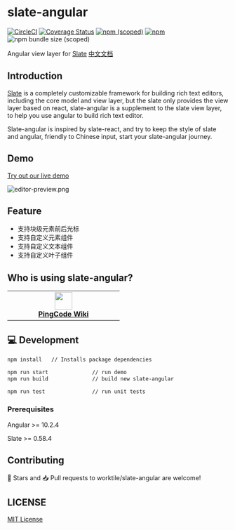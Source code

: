 # slate-angular

[![CircleCI](https://circleci.com/gh/worktile/slate-angular.svg?style=shield)](https://circleci.com/gh/worktile/slate-angular)
[![Coverage Status][coveralls-image]][coveralls-url]
[![npm (scoped)](https://img.shields.io/npm/v/slate-angular?style=flat)](https://www.npmjs.com/package/slate-angular)
[![npm](https://img.shields.io/npm/dm/slate-angular)](https://www.npmjs.com/package/slate-angular)
![npm bundle size (scoped)](https://img.shields.io/bundlephobia/min/slate-angular)

[coveralls-image]: https://coveralls.io/repos/github/worktile/slate-angular/badge.svg?branch=master
[coveralls-url]: https://coveralls.io/github/worktile/slate-angular

Angular view layer for [Slate](https://github.com/ianstormtaylor/slate)
[中文文档](https://github.com/worktile/slate-angular/blob/master/README.zh-CN.md)


## Introduction

[Slate](https://github.com/ianstormtaylor/slate) is a completely customizable framework for building rich text editors, including the core model and view layer, but the slate only provides the view layer based on react, slate-angular is a supplement to the slate view layer, to help you use angular to build rich text editor.

Slate-angular is inspired by slate-react, and try to keep the style of slate and angular, friendly to Chinese input, start your slate-angular journey.


## Demo

[Try out our live demo](http://slate-angular.ngnice.com)

![editor-preview.png](https://cdn.worktile.com/open-sources/slate-angular/editor-preview.png)


## Feature

- 支持块级元素前后光标
- 支持自定义元素组件
- 支持自定义文本组件
- 支持自定义叶子组件


## Who is using slate-angular?

<table>
  <tr>
    <td width="240" align="center">
      <a target="_blank" href="https://pingcode.com/product/wiki?utm_source=github-slate-angular">
        <img src="https://cdn.pingcode.com/static/pc-charm/assets/images/logo.png?v=2.40.0" height="40"/>
        <br />
        <strong>PingCode Wiki</strong>
      </a>
    </td>
  </tr>
</table>


## 💻 Development

```bash
npm install   // Installs package dependencies
```

```bash
npm run start              // run demo
npm run build              // build new slate-angular

npm run test               // run unit tests
```

### Prerequisites

Angular >= 10.2.4

Slate >= 0.58.4


## Contributing

🌟 Stars and 📥 Pull requests to worktile/slate-angular are welcome! 


## LICENSE

[MIT License](https://github.com/worktile/slate-angular/blob/master/LICENSE)
